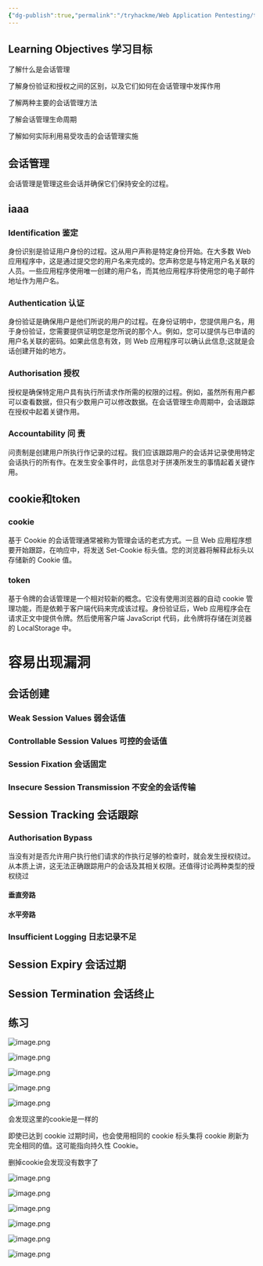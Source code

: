```yaml
---
{"dg-publish":true,"permalink":"/tryhackme/Web Application Pentesting/tryhackme 会话管理/"}
---
```



## Learning Objectives  学习目标

了解什么是会话管理
    
了解身份验证和授权之间的区别，以及它们如何在会话管理中发挥作用
  
了解两种主要的会话管理方法

了解会话管理生命周期
    
了解如何实际利用易受攻击的会话管理实施
## 会话管理
会话管理是管理这些会话并确保它们保持安全的过程。

## iaaa
### Identification  鉴定
身份识别是验证用户身份的过程。这从用户声称是特定身份开始。在大多数 Web 应用程序中，这是通过提交您的用户名来完成的。您声称您是与特定用户名关联的人员。一些应用程序使用唯一创建的用户名，而其他应用程序将使用您的电子邮件地址作为用户名。

### Authentication  认证
身份验证是确保用户是他们所说的用户的过程。在身份证明中，您提供用户名，用于身份验证，您需要提供证明您是您所说的那个人。例如，您可以提供与已申请的用户名关联的密码。如果此信息有效，则 Web 应用程序可以确认此信息;这就是会话创建开始的地方。

### Authorisation  授权
授权是确保特定用户具有执行所请求作所需的权限的过程。例如，虽然所有用户都可以查看数据，但只有少数用户可以修改数据。在会话管理生命周期中，会话跟踪在授权中起着关键作用。

### Accountability  问 责
问责制是创建用户所执行作记录的过程。我们应该跟踪用户的会话并记录使用特定会话执行的所有作。在发生安全事件时，此信息对于拼凑所发生的事情起着关键作用。


## cookie和token
### cookie
基于 Cookie 的会话管理通常被称为管理会话的老式方式。一旦 Web 应用程序想要开始跟踪，在响应中，将发送 Set-Cookie 标头值。您的浏览器将解释此标头以存储新的 Cookie 值。

### token
基于令牌的会话管理是一个相对较新的概念。它没有使用浏览器的自动 cookie 管理功能，而是依赖于客户端代码来完成该过程。身份验证后，Web 应用程序会在请求正文中提供令牌。然后使用客户端 JavaScript 代码，此令牌将存储在浏览器的 LocalStorage 中。

# 容易出现漏洞
## 会话创建
### Weak Session Values  弱会话值

### Controllable Session Values 可控的会话值

### Session Fixation  会话固定

### Insecure Session Transmission 不安全的会话传输

## Session Tracking  会话跟踪

### Authorisation Bypass
当没有对是否允许用户执行他们请求的作执行足够的检查时，就会发生授权绕过。从本质上讲，这无法正确跟踪用户的会话及其相关权限。还值得讨论两种类型的授权绕过

#### 垂直旁路

#### 水平旁路 

### Insufficient Logging  日志记录不足

## Session Expiry  会话过期

## Session Termination  会话终止

## 练习


![image.png](https://s2.loli.net/2025/05/12/Mit7JR5moBnAOrq.png)


![image.png](https://s2.loli.net/2025/05/12/6CPUXxKHVRoOEcj.png)



![image.png](https://s2.loli.net/2025/05/12/JaRBolAM3pyv6iI.png)



![image.png](https://s2.loli.net/2025/05/12/6aiED4L1wYzlqvR.png)


![image.png](https://s2.loli.net/2025/05/12/kjOBKxqSzuDVFw4.png)

会发现这里的cookie是一样的

即使已达到 cookie 过期时间，也会使用相同的 cookie 标头集将 cookie 刷新为完全相同的值。这可能指向持久性 Cookie。

删掉cookie会发现没有数字了

![image.png](https://s2.loli.net/2025/05/12/4ruBcoNjORGPla2.png)


![image.png](https://s2.loli.net/2025/05/12/BqYKaMWTcs82AuG.png)




![image.png](https://s2.loli.net/2025/05/12/bJx9Pq4Tl8Sw7Zr.png)


![image.png](https://s2.loli.net/2025/05/12/LMDigXHS3ABk47Y.png)


![image.png](https://s2.loli.net/2025/05/12/rloOGqcwU9D6sKi.png)


![image.png](https://s2.loli.net/2025/05/12/BY9cgxS1aE8dNAO.png)
